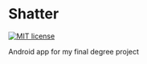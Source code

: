 # Shatter

[![MIT license](https://img.shields.io/badge/license-MIT-blue.svg)](LICENSE.md)

Android app for my final degree project
